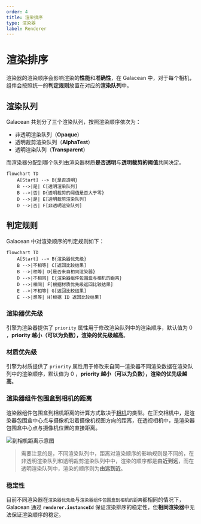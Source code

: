 ```yaml
---
order: 4
title: 渲染排序
type: 渲染器
label: Renderer
---
```


# 渲染排序

渲染器的渲染顺序会影响渲染的**性能**和**准确性**，在 Galacean 中，对于每个相机，组件会按照统一的**判定规则**放置在对应的**渲染队列**中。

## 渲染队列

Galacean 共划分了三个渲染队列，按照渲染顺序依次为：

- 非透明渲染队列（**Opaque**）
- 透明裁剪渲染队列（**AlphaTest**）
- 透明渲染队列（**Transparent**）

而渲染器分配到哪个队列由渲染器材质**是否透明**与**透明裁剪的阈值**共同决定。

```mermaid
flowchart TD
    A[Start] --> B{是否透明}
    B -->|是| C[透明渲染队列]
    B -->|否| D{透明裁剪的阈值是否大于零}
    D -->|是| E[透明裁剪渲染队列]
    D -->|否| F[非透明渲染队列]
```

## 判定规则

Galacean 中对渲染顺序的判定规则如下：

```mermaid
flowchart TD
    A[Start] --> B{渲染器优先级}
    B -->|不相等| C[返回比较结果]
    B -->|相等| D{是否来自相同渲染器}
    D -->|不相同| E{渲染器组件包围盒与相机的距离}
    D -->|相同| F[根据材质优先级返回比较结果]
    E -->|不相等| G[返回比较结果]
    E -->|想等| H[根据 ID 返回比较结果]
```

### 渲染器优先级

引擎为渲染器提供了 `priority` 属性用于修改渲染队列中的渲染顺序，默认值为 0 ，**priority 越小（可以为负数），渲染的优先级越高**。

### 材质优先级

引擎为材质提供了 `priority` 属性用于修改来自同一渲染器不同渲染数据在渲染队列中的渲染顺序，默认值为 0 ，**priority 越小（可以为负数），渲染的优先级越高**。

### 渲染器组件包围盒到相机的距离

渲染器组件包围盒到相机距离的计算方式取决于[相机](${docs}graphics-camera)的类型。在正交相机中，是渲染器包围盒中心点与摄像机沿着摄像机视图方向的距离，在透视相机中，是渲染器包围盒中心点与摄像机位置的直接距离。

![到相机距离示意图](https://mdn.alipayobjects.com/huamei_w6ifet/afts/img/A*gYvyQp6qD3YAAAAAAAAAAAAADjCHAQ/original)

> 需要注意的是，不同渲染队列中，距离对渲染顺序的影响规则是不同的，在非透明渲染队列和透明裁剪渲染队列中中，渲染的顺序都是**由近到远**，而在透明渲染队列中，渲染的顺序则为**由远到近**。

### 稳定性

目前不同渲染器在`渲染器优先级`与`渲染器组件包围盒到相机的距离`都相同的情况下，Galacean 通过 **`renderer.instanceId`** 保证渲染排序的稳定性，但**相同渲染器**中无法保证渲染顺序的稳定。
